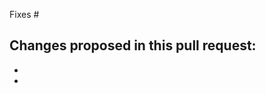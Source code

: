 <!--
Thank you for contributing to nextcloud's user_external app!
Plases make sure to sign-off on your commits - see https://github.com/nextcloud/server/blob/master/.github/CONTRIBUTING.md#sign-your-work
-->

Fixes #

Changes proposed in this pull request:
 -
 -
 - 
